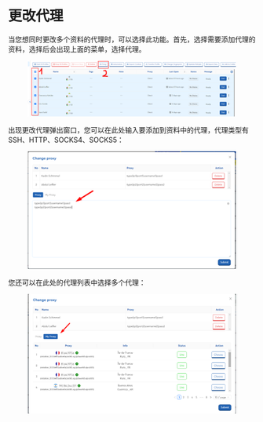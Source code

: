 # 更改代理

当您想同时更改多个资料的代理时，可以选择此功能。首先，选择需要添加代理的资料，选择后会出现上面的菜单，选择代理。

<figure><img src="../../.gitbook/assets/image (11) (1) (1) (1) (1).png" alt=""><figcaption></figcaption></figure>

&#x20;出现更改代理弹出窗口，您可以在此处输入要添加到资料中的代理，代理类型有 SSH、HTTP、SOCKS4、SOCKS5：

<figure><img src="../../.gitbook/assets/image (12) (1) (1) (1).png" alt=""><figcaption></figcaption></figure>

&#x20;您还可以在此处的代理列表中选择多个代理：

<figure><img src="../../.gitbook/assets/image (13) (1) (1) (1).png" alt=""><figcaption></figcaption></figure>
